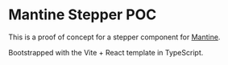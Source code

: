 # Mantine Stepper POC

This is a proof of concept for a stepper component for [Mantine](https://mantine.dev/).

Bootstrapped with the Vite + React template in TypeScript.
